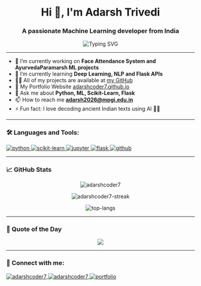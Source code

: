 <h1 align="center">Hi 👋, I'm Adarsh Trivedi</h1>
<h3 align="center">A passionate Machine Learning developer from India</h3>

<p align="center">
  <img src="https://readme-typing-svg.demolab.com?font=Fira+Code&size=22&pause=1000&center=true&vCenter=true&width=435&lines=Machine+Learning+Enthusiast;Python+Developer;Scikit-Learn+Practitioner" alt="Typing SVG" />
</p>

---

- 🔭 I’m currently working on **Face Attendance System and AyurvedaParamarsh ML projects**
- 🌱 I’m currently learning **Deep Learning, NLP and Flask APIs**
- 👨‍💻 All of my projects are available at [my GitHub](https://github.com/adarshcoder7)
- 📝 My Portfolio Website [adarshcoder7.github.io](https://adarshcoder7.github.io)
- 💬 Ask me about **Python, ML, Scikit-Learn, Flask**
- 📫 How to reach me **adarsh2026@mpgi.edu.in**
- ⚡ Fun fact: I love decoding ancient Indian texts using AI 🤖📜

---

### 🛠️ Languages and Tools:

<p align="left">
  <a href="https://www.python.org" target="_blank" rel="noreferrer"> 
    <img src="https://img.shields.io/badge/Python-3776AB?style=for-the-badge&logo=python&logoColor=white" alt="python" />
  </a>
  <a href="https://scikit-learn.org/" target="_blank" rel="noreferrer">
    <img src="https://img.shields.io/badge/scikit--learn-F7931E?style=for-the-badge&logo=scikit-learn&logoColor=white" alt="scikit-learn" />
  </a>
  <a href="https://jupyter.org/" target="_blank" rel="noreferrer">
    <img src="https://img.shields.io/badge/Jupyter-F37626.svg?&style=for-the-badge&logo=Jupyter&logoColor=white" alt="jupyter" />
  </a>
  <a href="https://flask.palletsprojects.com/" target="_blank" rel="noreferrer">
    <img src="https://img.shields.io/badge/Flask-000000?style=for-the-badge&logo=flask&logoColor=white" alt="flask" />
  </a>
  <a href="https://github.com/" target="_blank" rel="noreferrer">
    <img src="https://img.shields.io/badge/GitHub-181717?style=for-the-badge&logo=github&logoColor=white" alt="github" />
  </a>
</p>

---

### 📈 GitHub Stats

<p align="center">
  <img src="https://github-readme-stats.vercel.app/api?username=adarshcoder7&show_icons=true&locale=en&theme=tokyonight" alt="adarshcoder7" />
</p>

<p align="center">
  <img src="https://github-readme-streak-stats.herokuapp.com/?user=adarshcoder7&theme=tokyonight" alt="adarshcoder7-streak" />
</p>

<p align="center">
  <img src="https://github-readme-stats.vercel.app/api/top-langs/?username=adarshcoder7&layout=compact&theme=tokyonight" alt="top-langs" />
</p>

---

### 🎯 Quote of the Day

<p align="center">
  <img src="https://quotes-github-readme.vercel.app/api?type=horizontal&theme=radical" />
</p>

---

### 🔗 Connect with me:

<p align="left">
<a href="https://linkedin.com/in/adarshcoder7" target="blank">
  <img align="center" src="https://img.shields.io/badge/LinkedIn-0077B5?style=for-the-badge&logo=linkedin&logoColor=white" alt="adarshcoder7" />
</a>
<a href="https://github.com/adarshcoder7" target="blank">
  <img align="center" src="https://img.shields.io/badge/GitHub-100000?style=for-the-badge&logo=github&logoColor=white" alt="adarshcoder7" />
</a>
<a href="https://adarshcoder7.github.io" target="blank">
  <img align="center" src="https://img.shields.io/badge/Portfolio-FF5722?style=for-the-badge&logo=google-chrome&logoColor=white" alt="portfolio" />
</a>
</p>
